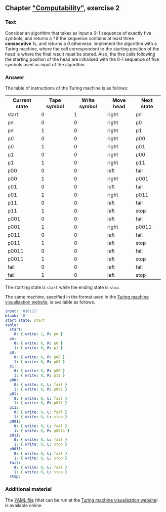 ## Chapter ["Computability"](https://comp-think.github.io/book/03.pdf), exercise 2

### Text
Consider an algorithm that takes as input a 0-1 sequence of exactly five symbols, and returns a *1* if the sequence contains at least three **consecutive** *1*s, and returns a *0* otherwise. Implement the algorithm with a Turing machine, where the cell correspondent to the starting position of the head is where the final result must be stored. Also, the five cells following the starting position of the head are initialised with the 0-1 sequence of five symbols used as input of the algorithm.

### Answer
The table of instructions of the Turing machine is as follows:

<table>
  <tr>
    <th>Current state</th>
    <th>Tape symbol</th>
    <th>Write symbol</th>
    <th>Move head</th>
    <th>Next state</th>
  </tr>
  <tr>
    <td>start</td>
    <td>0</td>
    <td>1</td>
    <td>right</td>
    <td>pn</td>
  </tr>
  <tr>
    <td>pn</td>
    <td>0</td>
    <td>0</td>
    <td>right</td>
    <td>p0</td>
  </tr>
  <tr>
    <td>pn</td>
    <td>1</td>
    <td>0</td>
    <td>right</td>
    <td>p1</td>
  </tr>
  <tr>
    <td>p0</td>
    <td>0</td>
    <td>0</td>
    <td>right</td>
    <td>p00</td>
  </tr>
  <tr>
    <td>p0</td>
    <td>1</td>
    <td>0</td>
    <td>right</td>
    <td>p01</td>
  </tr>
  <tr>
    <td>p1</td>
    <td>0</td>
    <td>0</td>
    <td>right</td>
    <td>p00</td>
  </tr>
  <tr>
    <td>p1</td>
    <td>1</td>
    <td>0</td>
    <td>right</td>
    <td>p11</td>
  </tr>
  <tr>
    <td>p00</td>
    <td>0</td>
    <td>0</td>
    <td>left</td>
    <td>fail</td>
  </tr>
  <tr>
    <td>p00</td>
    <td>1</td>
    <td>0</td>
    <td>right</td>
    <td>p001</td>
  </tr>
  <tr>
    <td>p01</td>
    <td>0</td>
    <td>0</td>
    <td>left</td>
    <td>fail</td>
  </tr>
  <tr>
    <td>p01</td>
    <td>1</td>
    <td>0</td>
    <td>right</td>
    <td>p011</td>
  </tr>
  <tr>
    <td>p11</td>
    <td>0</td>
    <td>0</td>
    <td>left</td>
    <td>fail</td>
  </tr>
  <tr>
    <td>p11</td>
    <td>1</td>
    <td>0</td>
    <td>left</td>
    <td>stop</td>
  </tr>
  <tr>
    <td>p001</td>
    <td>0</td>
    <td>0</td>
    <td>left</td>
    <td>fail</td>
  </tr>
  <tr>
    <td>p001</td>
    <td>1</td>
    <td>0</td>
    <td>right</td>
    <td>p0011</td>
  </tr>
  <tr>
    <td>p011</td>
    <td>0</td>
    <td>0</td>
    <td>left</td>
    <td>fail</td>
  </tr>
  <tr>
    <td>p011</td>
    <td>1</td>
    <td>0</td>
    <td>left</td>
    <td>stop</td>
  </tr>
  <tr>
    <td>p0011</td>
    <td>0</td>
    <td>0</td>
    <td>left</td>
    <td>fail</td>
  </tr>
  <tr>
    <td>p0011</td>
    <td>1</td>
    <td>0</td>
    <td>left</td>
    <td>stop</td>
  </tr>
  <tr>
    <td>fail</td>
    <td>0</td>
    <td>0</td>
    <td>left</td>
    <td>fail</td>
  </tr>
  <tr>
    <td>fail</td>
    <td>1</td>
    <td>0</td>
    <td>left</td>
    <td>stop</td>
  </tr>
</table>

The starting state is `start` while the ending state is `stop`.

The same machine, specified in the format used in the [Turing machine visualisation website](http://turingmachine.io/), is available as follows.

```yaml
input: '010111'
blank: '0'
start state: start
table:
  start:
    0: { write: 1, R: pn }
  pn:
    0: { write: 0, R: p0 }
    1: { write: 0, R: p1 }
  p0:
    0: { write: 0, R: p00 }
    1: { write: 0, R: p01 }
  p1:
    0: { write: 0, R: p00 }
    1: { write: 0, R: p11 }
  p00:
    0: { write: 0, L: fail }
    1: { write: 0, R: p001 }
  p01:
    0: { write: 0, L: fail }
    1: { write: 0, R: p011 }
  p11:
    0: { write: 0, L: fail }
    1: { write: 0, L: stop }
  p001:
    0: { write: 0, L: fail }
    1: { write: 0, R: p0011 }
  p011:
    0: { write: 0, L: fail }
    1: { write: 0, L: stop }
  p0011:
    0: { write: 0, L: fail }
    1: { write: 0, L: stop }
  fail:
    0: { write: 0, L: fail }
    1: { write: 0, L: stop }
  stop:
```

### Additional material
The [YAML file](exercise-2.yaml) (that can be run at the  [Turing machine visualisation website](http://turingmachine.io/)) is available online.